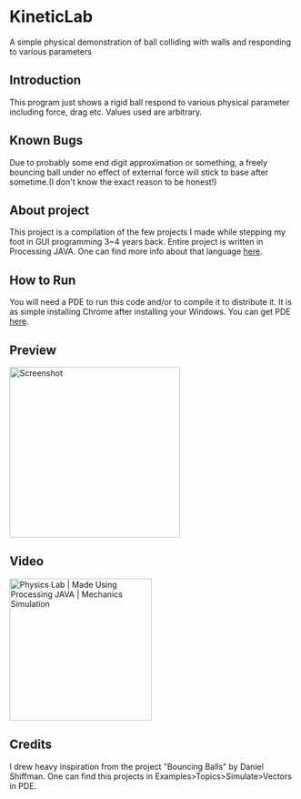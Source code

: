 # KineticLab
A simple physical demonstration of ball colliding with walls and responding to various parameters

## Introduction
This program just shows a rigid ball respond to various physical parameter including force, drag etc. Values used are arbitrary.

## Known Bugs
Due to probably some end digit approximation or something, a freely bouncing ball under no effect of external force will stick to base after sometime.(I don't know the exact reason to be honest!)

## About project
This project is a compilation of the few projects I made while stepping my foot in GUI programming 3~4 years back. Entire project is written in Processing JAVA.
One can find more info about that language [here](https://www.processing.org).

## How to Run
You will need a PDE to run this code and/or to compile it to distribute it. It is as simple installing Chrome after installing your Windows.
You can get PDE [here](https://www.processing.org/download).

## Preview
[<img src="https://raw.githubusercontent.com/rootCircle/KineticLab/main/src/1.png"
alt="Screenshot"
height="300">](#Video)

## Video
[<img src="https://i.ytimg.com/vi/r9LOCkXTDTQ/hqdefault.jpg"
     alt="Physics Lab | Made Using Processing JAVA | Mechanics Simulation"
     height="250">](https://www.youtube.com/watch?v=r9LOCkXTDTQ)

## Credits
I drew heavy inspiration from the project "Bouncing Balls" by Daniel Shiffman. One can find this projects in Examples>Topics>Simulate>Vectors in PDE.
